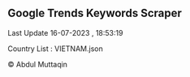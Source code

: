 

## Google Trends Keywords Scraper 
 
Last Update 16-07-2023 , 18:53:19

Country List :
VIETNAM.json



© Abdul Muttaqin 
